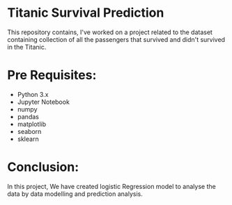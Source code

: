 # Titanic Survival Prediction
This repository contains, I've worked on a project related to the dataset containing collection of all the passengers that survived and didn't survived in the Titanic.
# Pre Requisites:
* Python 3.x
* Jupyter Notebook
* numpy
* pandas
* matplotlib
* seaborn
* sklearn
# Conclusion:
In this project, We have created logistic Regression model to analyse the data by data modelling and prediction analysis.
